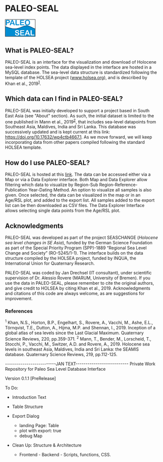 # PALEO-SEAL
<img src="common/img/Logo.png" width="100">

## What is PALEO-SEAL?
PALEO-SEAL is an interface for the visualization and download of Holocene sea-level index points. The data displayed in the interface are hosted in a MySQL database. The sea-level data structure is standardized following the template of the HOLSEA project (www.holsea.org), and is described by Khan et al., 2019<sup>[1](#Khan2019)</sup>.

## Which data can I find in PALEO-SEAL?
PALEO-SEAL was initially developed to support a project based in South East Asia (see "About" section). As such, the initial dataset is limited to the one published in Mann et al., 2019<sup>[2](#Mann2019)</sup>, that includes sea-level datapoints from Southeast Asia, Maldives, India and Sri Lanka. This database was successively updated and is kept current at this link: https://doi.org/10.17632/wp4ctb4667.1. As we move forward, we will keep incorporating data from other papers compiled following the standard HOLSEA template.

## How do I use PALEO-SEAL?
PALEO-SEAL is hosted at this <a href="https://warmcoasts.eu/SeaLevelInterfaceBeta/#!/">link</a>. The data can be accessed either via a Map or via a Data Explorer interface. 
Both Map and Data Explorer allow filtering which data to visualize by Region-Sub Region-Reference-Publication Year-Dating Method. An option to visualize all samples is also given. Once selected, the data can be visualized in the map or in an Age/RSL plot, and added to the export list. All samples added to the export list can be then downloaded as CSV files.
The Data Explorer Interface allows selecting single data points from the Age/RSL plot.

## Acknowledgments
PALEO-SEAL was developed as part of the project SEASCHANGE (*Holocene sea level changes in SE Asia*), funded by the German Science Foundation as part of the Special Priority Program (SPP)-1889 “Regional Sea Level Change and Society” (RO-5245/1-1). The interface builds on the data structure compiled by the HOLSEA project, funded by INQUA, the International Union for Quaternary Research.

PALEO-SEAL was coded by Jan Drechsel (IT consultant), under scientific supervision of Dr. Alessio Rovere (MARUM, University of Bremen). If you use the data in PALEO-SEAL, please remember to cite the original authors, and give credit to HOLSEA by citing Khan et al., 2019. Acknowledgments and citations of this code are always welcome, as are suggestions for improvement.

### References
<a name="Khan2019"><sup>1</sup></a> Khan, N.S., Horton, B.P., Engelhart, S., Rovere, A., Vacchi, M., Ashe, E.L., Törnqvist, T.E., Dutton, A., Hijma, M.P. and Shennan, I., 2019. Inception of a global atlas of sea levels since the Last Glacial Maximum. Quaternary Science Reviews, 220, pp.359-371.
<a name="Mann2019"><sup>2</sup></a> Mann, T., Bender, M., Lorscheid, T., Stocchi, P., Vacchi, M., Switzer, A.D. and Rovere, A., 2019. Holocene sea levels in southeast Asia, Maldives, India and Sri Lanka: the SEAMIS database. Quaternary Science Reviews, 219, pp.112-125. 

--------------------------JAN TEXT---------------------------
Private Work Repository for Paleo Sea Level Database Interface

Version 0.1.1 [PreRelease]

To Do:
* Introduction Text	
* Table Structure
* Export Dialog
	* landing Page: Table
	* plot with export: true
	* debug Map
	
* Clean Up: Structure & Architecture
	* Frontend - Backend - Scripts, functions, CSS.
